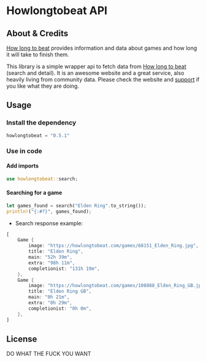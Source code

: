 # Howlongtobeat API

## About & Credits

[How long to beat](https://howlongtobeat.com/) provides information and data about games and how long it will take to finish them.

This library is a simple wrapper api to fetch data from [How long to beat](https://howlongtobeat.com/) (search and detail).
It is an awesome website and a great service, also heavily living from community data. Please check the website and [support](https://howlongtobeat.com/donate.php) if you like what they are doing.

## Usage

### Install the dependency

```rust
howlongtobeat = "0.5.1"
```

### Use in code

#### Add imports


```rust
use howlongtobeat::search;
```


#### Searching for a game

```rust
let games_found = search("Elden Ring".to_string());
println!("{:#?}", games_found);
```

* Search response example:

```rust
[
    Game {
        image: "https://howlongtobeat.com/games/68151_Elden_Ring.jpg",
        title: "Elden Ring",
        main: "52h 39m",
        extra: "98h 11m",
        completionist: "131h 19m",
    },
    Game {
        image: "https://howlongtobeat.com/games/108888_Elden_Ring_GB.jpg",
        title: "Elden Ring GB",
        main: "0h 21m",
        extra: "0h 29m",
        completionist: "0h 0m",
    },
]
```

## License

DO WHAT THE FUCK YOU WANT